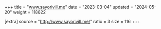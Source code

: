 +++
title = "www.sayorivill.me"
date = "2023-03-04"
updated = "2024-05-20"
weight = 118622

[extra]
source = "http://www.sayorivill.me/"
ratio = 3
size = 116
+++

